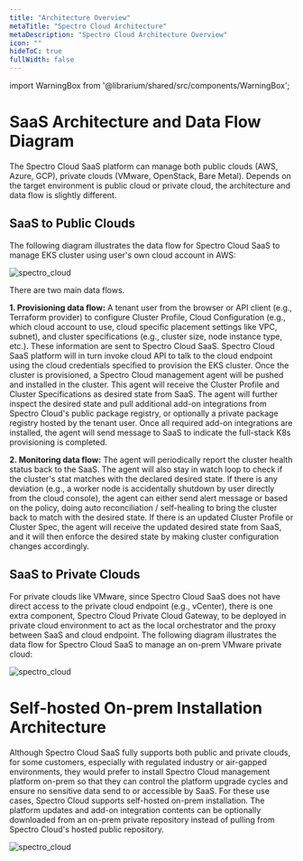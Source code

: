 ```yaml
---
title: "Architecture Overview"
metaTitle: "Spectro Cloud Architecture"
metaDescription: "Spectro Cloud Architecture Overview"
icon: ""
hideToC: true
fullWidth: false
---
```


import WarningBox from '@librarium/shared/src/components/WarningBox';

# SaaS Architecture and Data Flow Diagram

The Spectro Cloud SaaS platform can manage both public clouds (AWS, Azure, GCP), private clouds (VMware, OpenStack, Bare Metal). Depends on the target environment is public cloud or private cloud, the architecture and data flow is slightly different.

## SaaS to Public Clouds
The following diagram illustrates the data flow for Spectro Cloud SaaS to manage EKS cluster using user's own cloud account in AWS:

![spectro_cloud](/dfd_saas_to_aws.png)

There are two main data flows. 

**1. Provisioning data flow:** A tenant user from the browser or API client (e.g., Terraform provider) to configure Cluster Profile, Cloud Configuration (e.g., which cloud account to use, cloud specific placement settings like VPC, subnet), and cluster specifications (e.g., cluster size, node instance type, etc.). These information are sent to Spectro Cloud SaaS. Spectro Cloud SaaS platform will in turn invoke cloud API to talk to the cloud endpoint using the cloud credentials specified to provision the EKS cluster. Once the cluster is provisioned, a Spectro Cloud management agent will be pushed and installed in the cluster. This agent will receive the Cluster Profile and Cluster Specifications as desired state from SaaS. The agent will further inspect the desired state and pull additional add-on integrations from Spectro Cloud's public package registry, or optionally a private package registry hosted by the tenant user. Once all required add-on integrations are installed, the agent will send message to SaaS to indicate the full-stack K8s provisioning is completed.

**2. Monitoring data flow:** The agent will periodically report the cluster health status back to the SaaS. The agent will also stay in watch loop to check if the cluster's stat matches with the declared desired state. If there is any deviation (e.g., a worker node is accidentally shutdown by user directly from the cloud console), the agent can either send alert message or based on the policy, doing auto reconciliation / self-healing to bring the cluster back to match with the desired state. If there is an updated Cluster Profile or Cluster Spec, the agent will receive the updated desired state from SaaS, and it will then enforce the desired state by making cluster configuration changes accordingly.

## SaaS to Private Clouds
For private clouds like VMware, since Spectro Cloud SaaS does not have direct access to the private cloud endpoint (e.g., vCenter), there is one extra component, Spectro Cloud Private Cloud Gateway, to be deployed in private cloud environment to act as the local orchestrator and the proxy between SaaS and cloud endpoint. The following diagram illustrates the data flow for Spectro Cloud SaaS to manage an on-prem VMware private cloud:

![spectro_cloud](/dfd_saas_to_vmware.png)

# Self-hosted On-prem Installation Architecture

Although Spectro Cloud SaaS fully supports both public and private clouds, for some customers, especially with regulated industry or air-gapped environments, they would prefer to install Spectro Cloud management platform on-prem so that they can control the platform upgrade cycles and ensure no sensitive data send to or accessible by SaaS. For these use cases, Spectro Cloud supports self-hosted on-prem installation. The platform updates and add-on integration contents can be optionally downloaded from an on-prem private repository instead of pulling from Spectro Cloud's hosted public repository.

![spectro_cloud](/dfd_on_prem_vmware.png)
